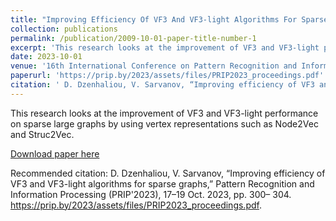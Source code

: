 ```yaml
---
title: "Improving Efficiency Of VF3 And VF3-light Algorithms For Sparse Graphs"
collection: publications
permalink: /publication/2009-10-01-paper-title-number-1
excerpt: 'This research looks at the improvement of VF3 and VF3-light performance on sparse large graphs by using vertex representations such as Node2Vec and Struc2Vec.'
date: 2023-10-01
venue: '16th International Conference on Pattern Recognition and Information Processing'
paperurl: 'https://prip.by/2023/assets/files/PRIP2023_proceedings.pdf'
citation: ' D. Dzenhaliou, V. Sarvanov, “Improving efficiency of VF3 and VF3-light algorithms for sparse graphs,” Pattern Recognition and Information Processing (PRIP'2023), 17–19 Oct. 2023, pp. 300– 304. https://prip.by/2023/assets/files/PRIP2023_proceedings.pdf'
---
```

This research looks at the improvement of VF3 and VF3-light performance on sparse large graphs by using vertex representations such as Node2Vec and Struc2Vec.

[Download paper here](https://prip.by/2023/assets/files/PRIP2023_proceedings.pdf)

Recommended citation:  D. Dzenhaliou, V. Sarvanov, “Improving efficiency of VF3 and VF3-light algorithms for sparse graphs,” Pattern Recognition and Information Processing (PRIP'2023), 17–19 Oct. 2023, pp. 300– 304. https://prip.by/2023/assets/files/PRIP2023_proceedings.pdf.
